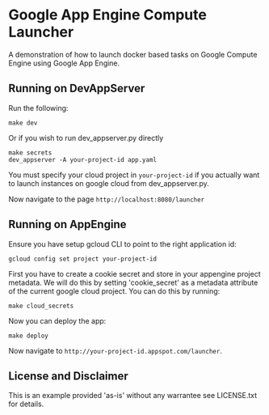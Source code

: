 # Google App Engine Compute Launcher

A demonstration of how to launch docker based tasks on Google Compute Engine
using Google App Engine.

## Running on DevAppServer

Run the following:

    make dev

Or if you wish to run dev_appserver.py directly

    make secrets
    dev_appserver -A your-project-id app.yaml

You must specify your cloud project in `your-project-id` if you actually want
to launch instances on google cloud from dev_appserver.py.

Now navigate to the page `http://localhost:8080/launcher`

## Running on AppEngine

Ensure you have setup gcloud CLI to point to the right application id:

    gcloud config set project your-project-id

First you have to create a cookie secret and store in your appengine project
metadata. We will do this by setting 'cookie_secret' as a metadata attribute
of the current google cloud project. You can do this by running:

    make cloud_secrets

Now you can deploy the app:

    make deploy

Now navigate to `http://your-project-id.appspot.com/launcher`.

## License and Disclaimer

This is an example provided 'as-is' without any warrantee see LICENSE.txt for
details.
